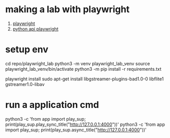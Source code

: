 # making a lab with playwright

1. [playwright](https://playwright.dev/)
2. [python api playwright](https://pypi.org/project/playwright/)

# setup env

cd repo/playwright_lab
python3 -m venv playwright_lab_venv
source playwright_lab_venv/bin/activate
python3 -m pip install -r requirements.txt

playwright install
sudo apt-get install libgstreamer-plugins-bad1.0-0 libflite1 gstreamer1.0-libav

# run a application cmd

python3 -c 'from app import play_sup; print(play_sup.play_sync_title("http://127.0.0.1:4000"))'
python3 -c 'from app import play_sup; print(play_sup.async_title("http://127.0.0.1:4000"))'
